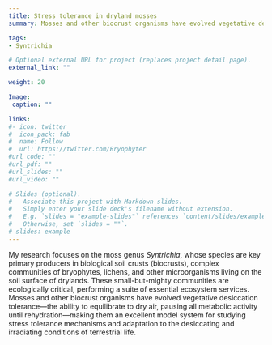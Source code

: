 ```yaml
---
title: Stress tolerance in dryland mosses
summary: Mosses and other biocrust organisms have evolved vegetative desiccation tolerance—the ability to equilibrate to dry air, pausing all metabolic activity until rehydration—making them an excellent model system for studying stress tolerance mechanisms.

tags:
- Syntrichia

# Optional external URL for project (replaces project detail page).
external_link: ""

weight: 20

Image:
 caption: ""

links:
#- icon: twitter
#  icon_pack: fab
#  name: Follow
#  url: https://twitter.com/Bryophyter
#url_code: ""
#url_pdf: ""
#url_slides: ""
#url_video: ""

# Slides (optional).
#   Associate this project with Markdown slides.
#   Simply enter your slide deck's filename without extension.
#   E.g. `slides = "example-slides"` references `content/slides/example-slides.md`.
#   Otherwise, set `slides = ""`.
# slides: example
---
```


My research focuses on the moss genus <i>Syntrichia</i>, whose species are key primary producers in biological soil crusts (biocrusts), complex communities of bryophytes, lichens, and other microorganisms living on the soil surface of drylands. 
These small-but-mighty communities are ecologically critical, performing a suite of essential ecosystem services. 
Mosses and other biocrust organisms have evolved vegetative desiccation tolerance—the ability to equilibrate to dry air, pausing all metabolic activity until rehydration—making them an excellent model system for studying stress tolerance mechanisms and adaptation to the desiccating and irradiating conditions of terrestrial life.
